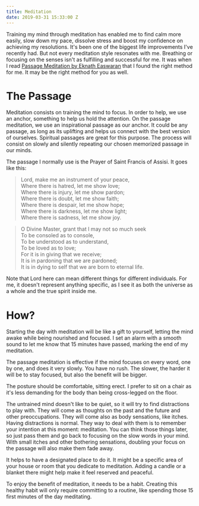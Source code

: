 ```yaml
---
title: Meditation
date: 2019-03-31 15:33:00 Z
---
```


Training my mind through meditation has enabled me to find calm more easily, slow down my pace, dissolve stress and boost my confidence on achieving my resolutions. It's been one of the biggest life improvements I've recently had. But not every meditation style resonates with me. Breathing or focusing on the senses isn't as fulfilling and successful for me. It was when I read [Passage Meditation by Eknath Easwaran](https://en.wikipedia.org/wiki/Passage_Meditation) that I found the right method for me. It may be the right method for you as well.

# The Passage

Meditation consists on training the mind to focus. In order to help, we use an anchor, something to help us hold the attention. On the passage meditation, we use an inspirational passage as our anchor. It could be any passage, as long as its uplifting and helps us connect with the best version of ourselves. Spiritual passages are great for this purpose. The process will consist on slowly and silently repeating our chosen memorized passage in our minds.

The passage I normally use is the Prayer of Saint Francis of Assisi. It goes like this:

> Lord, make me an instrument of your peace,\
> Where there is hatred, let me show love;\
> Where there is injury, let me show pardon;\
> Where there is doubt, let me show faith;\
> Where there is despair, let me show hope;\
> Where there is darkness, let me show light;\
> Where there is sadness, let me show joy.

> O Divine Master, grant that I may not so much seek\
> To be consoled as to console,\
> To be understood as to understand,\
> To be loved as to love;\
> For it is in giving that we receive;\
> It is in pardoning that we are pardoned;\
> It is in dying to self that we are born to eternal life.

Note that Lord here can mean different things for different individuals. For me, it doesn't represent anything specific, as I see it as both the universe as a whole and the true spirit inside me.

# How?

Starting the day with meditation will be like a gift to yourself, letting the mind awake while being nourished and focused. I set an alarm with a smooth sound to let me know that 15 minutes have passed, marking the end of my meditation.

The passage meditation is effective if the mind focuses on every word, one by one, and does it very slowly. You have no rush. The slower, the harder it will be to stay focused, but also the benefit will be bigger.

The posture should be comfortable, sitting erect. I prefer to sit on a chair as it's less demanding for the body than being cross-legged on the floor.

The untrained mind doesn't like to be quiet, so it will try to find distractions to play with. They will come as thoughts on the past and the future and other preoccupations. They will come also as body sensations, like itches. Having distractions is normal. They way to deal with them is to remember your intention at this moment: meditation. You can think those things later, so just pass them and go back to focusing on the slow words in your mind. With small itches and other bothering sensations, doubling your focus on the passage will also make them fade away.

It helps to have a designated place to do it. It might be a specific area of your house or room that you dedicate to meditation. Adding a candle or a blanket there might help make it feel reserved and peaceful.

To enjoy the benefit of meditation, it needs to be a habit. Creating this healthy habit will only require committing to a routine, like spending those 15 first minutes of the day meditating.